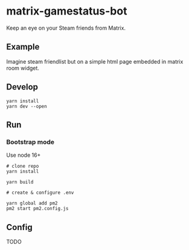 # matrix-gamestatus-bot

Keep an eye on your Steam friends from Matrix.

## Example

Imagine steam friendlist but on a simple html page embedded in matrix room widget.

## Develop

```
yarn install
yarn dev --open
```

## Run

### Bootstrap mode

Use node 16+

```
# clone repo
yarn install

yarn build

# create & configure .env

yarn global add pm2
pm2 start pm2.config.js
```

## Config

TODO
